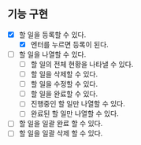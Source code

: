 ## 기능 구현

- [x] 할 일을 등록할 수 있다.
  - [x] 엔터를 누르면 등록이 된다.
- [ ] 할 일을 나열할 수 있다.
  - [ ] 할 일의 전체 현황을 나타낼 수 있다.
  - [ ] 할 일을 삭제할 수 있다.
  - [ ] 할 일을 수정할 수 있다.
  - [ ] 할 일을 완료할 수 있다.
  - [ ] 진행중인 할 일만 나열할 수 있다.
  - [ ] 완료된 할 일만 나열할 수 있다.
- [ ] 할 일을 일괄 완료 할 수 있다.
- [ ] 할 일을 일괄 삭제 할 수 있다.
